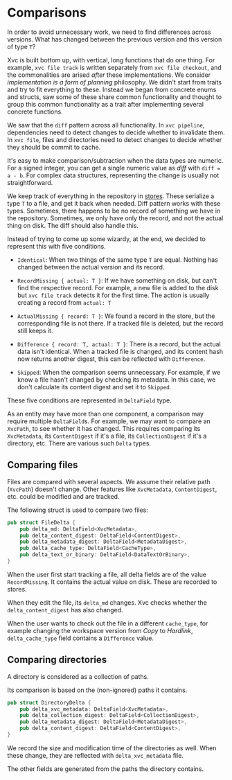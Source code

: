 # Comparisons

In order to avoid unnecessary work, we need to find differences across versions.
What has changed between the previous version and this version of type `T`?

Xvc is built bottom up, with vertical, long functions that do one thing. 
For example, `xvc file track` is written separately from `xvc file checkout`, and the commonalities are arised _after_ these implementations. 
We consider _implementation is a form of planning_ philosophy. 
We didn't start from traits and try to fit everything to these. 
Instead we began from concrete enums and structs, saw some of these share common functionality and thought to group this common functionality as a trait after implementing several concrete functions.

We saw that the `diff` pattern across all functionality.
In `xvc pipeline`, dependencies need to detect changes to decide whether to invalidate them.
In `xvc file`, files and directories need to detect changes to decide whether they should be commit to cache. 

It's easy to make comparison/subtraction when the data types are numeric. 
For a signed integer, you can get a single numeric value as _diff_ with `diff = a - b`.
For complex data structures, representing the change is usually not straightforward. 

We keep track of everything in the repository in [stores](./arch/ecs.md).
These serialize a type `T` to a file, and get it back when needed.
Diff pattern works with these types. 
Sometimes, there happens to be no record of something we have in the repository. 
Sometimes, we only have only the record, and not the actual thing on disk. 
The diff should also handle this. 

Instead of trying to come up some wizardy, at the end, we decided to represent this with five conditions. 

- `Identical`: When two things of the same type `T` are equal.
Nothing has changed between the actual version and its record.

- `RecordMissing { actual: T }`: If we have something on disk, but can't find the respective record. 
For example, a new file is added to the disk but `xvc file track` detects it for the first time. 
The action is usually creating a record from `actual: T`

- `ActualMissing { record: T }`: We found a record in the store, but the corresponding file is not there.
If a tracked file is deleted, but the record still keeps it. 

- `Difference { record: T, actual: T }`: There is a record, but the actual data isn't identical.
When a tracked file is changed, and its content hash now returns another digest, this can be reflected with `Difference`. 

- `Skipped`: When the comparison seems unnecessary. 
For example, if we know a file hasn't changed by checking its metadata. 
In this case, we don't calculate its content digest and set it to `Skipped`. 

These five conditions are represented in `DeltaField` type. 

As an entity may have more than one component, a comparison may require multiple `DeltaField`s. 
For example, we may want to compare an `XvcPath`, to see whether it has changed. 
This requires comparing its `XvcMetadata`, its `ContentDigest` if it's a file, its `CollectionDigest` if it's a directory, etc. 
There are various such `Delta` types. 

## Comparing files

Files are compared with several aspects. 
We assume their relative path (`XvcPath`) doesn't change.
Other features like `XvcMetadata`, `ContentDigest`, etc. could be modified and are tracked. 

The following struct is used to compare two files:

```rust
pub struct FileDelta {
    pub delta_md: DeltaField<XvcMetadata>,
    pub delta_content_digest: DeltaField<ContentDigest>,
    pub delta_metadata_digest: DeltaField<MetadataDigest>,
    pub delta_cache_type: DeltaField<CacheType>,
    pub delta_text_or_binary: DeltaField<DataTextOrBinary>,
}

```

When the user first start tracking a file, all delta fields are of the value `RecordMissing`. 
It contains the actual value on disk. 
These are recorded to stores. 

When they edit the file, its `delta_md` changes. 
Xvc checks whether the `delta_content_digest` has also changed. 

When the user wants to check out the file in a different `cache_type`, for example changing the workspace version from _Copy_ to _Hardlink_, `delta_cache_type` field contains a `Difference` value. 

## Comparing directories

A directory is considered as a collection of paths. 

Its comparison is based on the (non-ignored) paths it contains. 

```rust
pub struct DirectoryDelta {
    pub delta_xvc_metadata: DeltaField<XvcMetadata>,
    pub delta_collection_digest: DeltaField<CollectionDigest>,
    pub delta_metadata_digest: DeltaField<MetadataDigest>,
    pub delta_content_digest: DeltaField<ContentDigest>,
}
```

We record the size and modification time of the directories as well. 
When these change, they are reflected with `delta_xvc_metadata` file. 

The other fields are generated from the paths the directory contains. 

